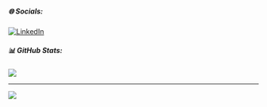 
##### 🌐 Socials:
[![LinkedIn](https://img.shields.io/badge/LinkedIn-%230077B5.svg?logo=linkedin&logoColor=white)](https://linkedin.com/in/https://www.linkedin.com/in/fabliny-a-biano/) 

##### 📊 GitHub Stats:
![](https://github-readme-stats.vercel.app/api?username=fabyalbuquerque&theme=buefy&hide_border=false&include_all_commits=true&count_private=false)<br/>



---
[![](https://visitcount.itsvg.in/api?id=fabyalbuquerque&icon=2&color=12)](https://visitcount.itsvg.in)

<!-- Proudly created with GPRM ( https://gprm.itsvg.in ) -->
